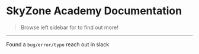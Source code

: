 # SkyZone Academy Documentation

> Browse left sidebar for to find out more! 


--- 

Found a ```bug/error/typo``` reach out in slack

